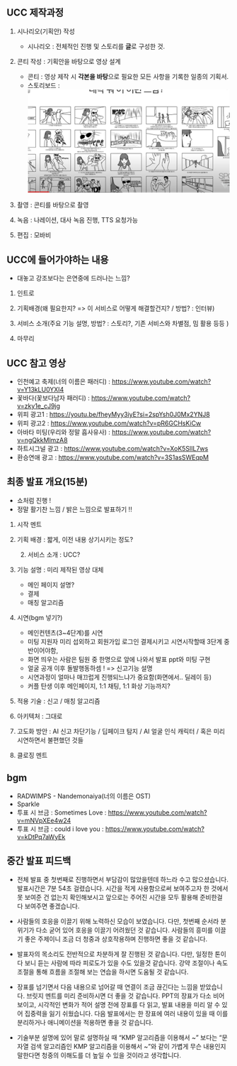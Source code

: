 ## UCC 제작과정

1. 시나리오(기획안) 작성

    - 시나리오 : 전체적인 진행 및 스토리를 **글**로 구성한 것.

2. 콘티 작성 : 기획안을 바탕으로 영상 설계

    - 콘티 : 영상 제작 시 **각본을 바탕**으로 필요한 모든 사항을 기록한 일종의 기획서.
    - 스토리보드 : ![Alt text](image.png)

3. 촬영 : 콘티를 바탕으로 촬영

4. 녹음 : 나레이션, 대사 녹음 진행, TTS 요청가능

5. 편집 : 모바비

## UCC에 들어가야하는 내용

- 대놓고 강조보다는 은연중에 드러나는 느낌?

1. 인트로

2. 기획배경(왜 필요한지? => 이 서비스로 어떻게 해결할건지? / 방법? : 인터뷰)

3. 서비스 소개(주요 기능 설명, 방법? : 스토리?, 기존 서비스와 차별점, 밈 활용 등등 )

4. 마무리



## UCC 참고 영상

- 인천예고 축제(너의 이름은 패러디) : https://www.youtube.com/watch?v=Y13kLU0YXI4
- 꽃바다(꽃보다남자 패러디) : https://www.youtube.com/watch?v=zky1e_cJ9jg
- 위피 광고1 : https://youtu.be/fheyMyy3iyE?si=2spYsh0J0Mx2YNJ8
- 위피 광고2 : https://www.youtube.com/watch?v=pR6GCHsKiCw
- 아바타 미팅(우리와 정말 흡사유사) : https://www.youtube.com/watch?v=ngQkkMlmzA8
- 하트시그널 광고 : https://www.youtube.com/watch?v=XoK5SlIL7ws
- 환승연애 광고 : https://www.youtube.com/watch?v=3S1asSWEqpM


## 최종 발표 개요(15분)

- 쇼처럼 진행 !
- 정말 활기찬 느낌 / 밝은 느낌으로 발표하기 !!

1. 시작 멘트
2. 기획 배경 : 짧게, 이전 내용 상기시키는 정도?
    
    2. 서비스 소개 : UCC?

3. 기능 설명 : 미리 제작된 영상 대체
    - 메인 페이지 설명?
    - 결제
    - 매칭 알고리즘

4. 시연(bgm 넣기?)
    - 메인컨텐츠(3~4단계)를 시연
    - 미팅 지원자 미리 섭외하고 회원가입 로그인 결제시키고 시연시작할때 3단계 중반이어야함,
    - 화면 띄우는 사람은 팀원 중 한명으로 앞에 나와서 발표 ppt와 미팅 구현
    - 얼굴 공개 이후 돌발행동하셈 ! => 신고기능 설명
    - 시연과정이 얼마나 매끄럽게 진행되느냐가 중요함(화면에서.. 딜레이 등)
    - 커플 탄생 이후 메인페이지, 1:1 채팅, 1:1 화상 기능까지?

5. 적용 기술 : 신고 / 매칭 알고리즘

6. 아키텍처 : 그대로

7. 고도화 방안 : AI 신고 차단기능 / 딥페이크 탐지 / AI 얼굴 인식 캐릭터 / 혹은 미리 시연하면서 불편했던 것들

8. 클로징 멘트


## bgm
- RADWIMPS - Nandemonaiya(너의 이름은 OST)
- Sparkle
- 투표 시 브금 : Sometimes Love : https://www.youtube.com/watch?v=mNVpXEe4w24
- 투표 시 브금 : could i love you : https://www.youtube.com/watch?v=kDtPq7aWyEk

## 중간 발표 피드백

- 전체 발표 중 첫번째로 진행하면서 부담감이 많았을텐데 하느라 수고 많으셨습니다. 발표시간은 7분 54초 걸렸습니다. 시간을 적게 사용함으로써 보여주고자 한 것에서 못 보여준 건 없는지 확인해보시고 앞으로는 주어진 시간을 모두 활용해 준비한걸 다 보여주면 좋겠습니다.

- 사람들의 호응을 이끌기 위해 노력하신 모습이 보였습니다. 다만, 첫번째 순서라 분위기가 다소 굳어 있어 호응을 이끌기 어려웠던 것 같습니다. 사람들의 흥미를 이끌기 좋은 주제이니 조금 더 청중과 상호작용하며 진행하면 좋을 것 같습니다.

- 발표자의 목소리도 전반적으로 차분하게 잘 진행된 것 같습니다. 다만, 일정한 톤이다 보니 듣는 사람에 따라 피로도가 있을 수도 있을것 같습니다. 강약 조절이나 속도 조절을 통해 흐름을 조절해 보는 연습을 하시면 도움될 것 같습니다.

- 장표를 넘기면서 다음 내용으로 넘어갈 때 연결이 조금 끊긴다는 느낌을 받았습니다. 브릿지 멘트를 미리 준비하시면 더 좋을 것 같습니다.
PPT의 장표가 다소 비어보이고, 시각적인 변화가 적어 설명 전에 장표를 다 읽고, 발표 내용을 미리 알 수 있어 집중력을 잃기 쉬웠습니다. 다음 발표에서는 한 장표에 여러 내용이 있을 때 이를 분리하거나 애니메이션을 적용하면 좋을 것 같습니다.

- 기술부분 설명에 있어 말로 설명하실 때 “KMP 알고리즘을 이용해서 ~” 보다는 “문자열 검색 알고리즘인 KMP 알고리즘을 이용해서 ~”와 같이 가볍게 무슨 내용인지 말한다면 청중의 이해도를 더 높일 수 있을 것이라고 생각합니다.

